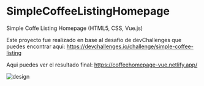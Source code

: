 # SimpleCoffeeListingHomepage
Simple Coffe Listing Homepage (HTML5, CSS, Vue.js)

Este proyecto fue realizado en base al desafío de devChallenges que puedes encontrar aqui: https://devchallenges.io/challenge/simple-coffee-listing

Aqui puedes ver el resultado final: https://coffeehomepage-vue.netlify.app/

![design](https://github.com/VickyAzola/SimpleCoffeeListingHomepage/assets/116470398/a64e986b-1099-4751-94be-1d2421df336b)
